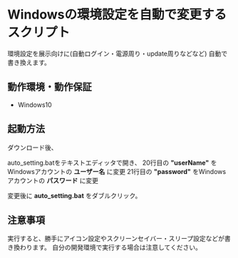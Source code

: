 # Windowsの環境設定を自動で変更するスクリプト

環境設定を展示向けに(自動ログイン・電源周り・update周りなどなど) 自動で書き換えます。

## 動作環境・動作保証
- Windows10

## 起動方法
ダウンロード後、

auto_setting.batをテキストエディッタで開き、
20行目の **"userName"** をWindowsアカウントの **ユーザー名** に変更
21行目の **"password"** をWindowsアカウントの **パスワード** に変更

変更後に **auto_setting.bat** をダブルクリック。

## 注意事項
実行すると、勝手にアイコン設定やスクリーンセイバー・スリープ設定などが書き換わります。
自分の開発環境で実行する場合は注意してください。